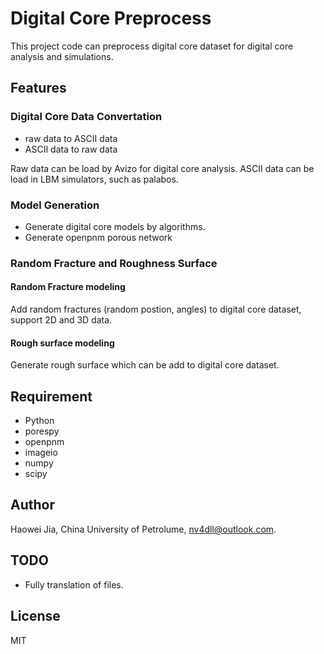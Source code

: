 # Digital Core Preprocess
This project code can preprocess digital core dataset for digital core analysis and simulations.
## Features
### Digital Core Data Convertation
- raw data to ASCII data
- ASCII data to raw data 

Raw data can be load by Avizo for digital core analysis. ASCII data can be load in LBM simulators, such as palabos.
### Model Generation
- Generate digital core models by algorithms.
- Generate openpnm porous network
### Random Fracture and Roughness Surface
#### Random Fracture modeling
Add random fractures (random postion, angles) to digital core dataset, support 2D and 3D data.
#### Rough surface modeling
Generate rough surface which can be add to digital core dataset.
## Requirement
- Python
- porespy
- openpnm
- imageio
- numpy
- scipy

## Author
Haowei Jia, China University of Petrolume, nv4dll@outlook.com.
## TODO
- Fully translation of files.
## License 
MIT
